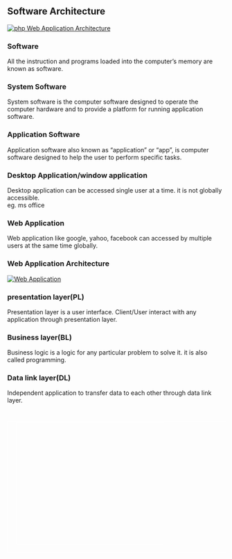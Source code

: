 </div><h2 class="notes">Software Architecture</h2><p><a href="https://www.phptpoint.com/wp-content/uploads/2014/05/pp11.png"><img class="alignnone size-medium wp-image-938" src="https://www.phptpoint.com/wp-content/uploads/2014/05/pp1.png" alt="php Web Application Architecture" /></a></p><h3>Software</h3><p>All the instruction and programs loaded into the computer&#8217;s memory are known as software.</p><h3>System Software</h3><p>System software is the computer software designed to operate the computer hardware and to provide a platform for running application software.</p><h3>Application Software</h3><p>Application software also known as &#8220;application&#8221; or &#8220;app&#8221;, is computer software designed to help the user to perform specific tasks.</p><h3>Desktop Application/window application</h3><p>Desktop application can be accessed single user at a time. it is not globally accessible.<br /> eg. ms office</p><h3>Web Application</h3><p>Web application like google, yahoo, facebook can accessed by multiple users at the same time globally.</p><h3 class="notes">Web Application Architecture</h3><p><a href="https://www.phptpoint.com/wp-content/uploads/2014/05/pp21.png"><img class="alignnone size-medium wp-image-939" src="https://www.phptpoint.com/wp-content/uploads/2014/05/pp2.png" alt="Web Application" /></a></p><h3>presentation layer(PL)</h3><p>Presentation layer is a user interface. Client/User interact with any application through presentation layer.</p><h3>Business layer(BL)</h3><p>Business logic is a logic for any particular problem to solve it. it is also called programming.</p><h3>Data link layer(DL)</h3><p>Independent application to transfer data to each other through data link layer.</p></div> <br/><div style="width:100%;border:1px solid #fff;margin-top:10px;height:300px;"><div style="width:338px;height:280px;float:left;margin-left:20px;border:1px solid #fff"> <div id="thim-popup-login-wrapper" style="display:none;"><div class="thim-popup-login-bg"></div><div class="thim-popup-login-container"><div class="thim-popup-login-container-inner"><div class="thim-popup-login"> <button class="thim-popup-login-close" type="button" title="Close (Esc)">×</button><div class="col-sm-6 left"><h2>New Customer</h2><div class="thim-popup-login-content"><p><b>Register Account</b></p><p>By creating an account you will be able to shop faster, be up to date on an order status, and keep track of the orders you have previously made.</p> <a class="sc-btn darkblue" href="https://www.phptpoint.com/wp-login.php?action=register">Continue</a></div></div><div class="col-sm-6 right"><h2>Returning Customer</h2><form id="thim-popup-login-form"><div class="thim-popup-login-content"><p class="login-message">I am a returning customer</p><p> <label for="user_login">Username <input id="user_login" type="text" name="username" required="required"> </label></p><label for="user_pass">Password <input id="user_pass" type="password" name="password" required="required"> </label><label><input type="checkbox" name="remember"/> Remember password</label> <br> <input type="hidden" name="action" value="thim_login_ajax"/> <input type="submit" value="Log In" class="sc-btn thim-popup-login-button" id="wp-submit" name="submit"></div></form></div><div style="clear: both"></div></div></div></div></div> <!--[if lte IE 8]><style>.attachment:focus {
			outline: #1e8cbe solid;
		}
		
